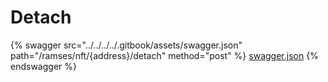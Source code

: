 # Detach

{% swagger src="../../../../.gitbook/assets/swagger.json" path="/ramses/nft/{address}/detach" method="post" %}
[swagger.json](../../../../.gitbook/assets/swagger.json)
{% endswagger %}
